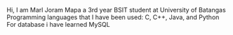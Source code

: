 Hi, I am Marl Joram Mapa a 3rd year BSIT student at University of Batangas
Programming languages that I have been used:
C, C++, Java, and Python
For database i have learned MySQL




